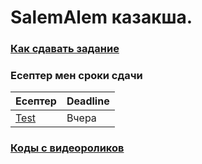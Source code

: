 # SalemAlem казакша.

### [Как сдавать задание](practice/how-to/how-to-submit-kaz.md)

### Есептер мен сроки сдачи
| Есептер | Deadline |
| ---      |  ------  |
|[Test](practice/homeworks/hw-test/test-1.pdf)|Вчера|

### [Коды с видеороликов](lectures/code-samples)
